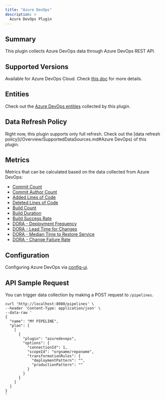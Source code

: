 ```yaml
---
title: "Azure DevOps"
description: >
  Azure DevOps Plugin
---
```


## Summary

This plugin collects Azure DevOps data through Azure DevOps REST API.

## Supported Versions

Available for Azure DevOps Cloud. Check [this doc](https://devlake.apache.org/docs/Overview/SupportedDataSources#data-sources-and-data-plugins) for more details.

## Entities

Check out the [Azure DevOps entities](/Overview/SupportedDataSources.md#data-collection-scope-by-each-plugin) collected by this plugin.

## Data Refresh Policy

Right now, this plugin supports only full refresh.
Check out the [data refresh policy](/Overview/SupportedDataSources.md#Azure DevOps) of this plugin.

## Metrics

Metrics that can be calculated based on the data collected from Azure DevOps:

- [Commit Count](/Metrics/CommitCount.md)
- [Commit Author Count](/Metrics/CommitAuthorCount.md)
- [Added Lines of Code](/Metrics/AddedLinesOfCode.md)
- [Deleted Lines of Code](/Metrics/DeletedLinesOfCode.md)
- [Build Count](/Metrics/BuildCount.md)
- [Build Duration](/Metrics/BuildDuration.md)
- [Build Success Rate](/Metrics/BuildSuccessRate.md)
- [DORA - Deployment Frequency](/Metrics/DeploymentFrequency.md)
- [DORA - Lead Time for Changes](/Metrics/LeadTimeForChanges.md)
- [DORA - Median Time to Restore Service](/Metrics/MTTR.md)
- [DORA - Change Failure Rate](/Metrics/CFR.md)

## Configuration

Configuring Azure DevOps via [config-ui](/Configuration/AzureDevOps.md).

## API Sample Request

You can trigger data collection by making a POST request to `/pipelines`.

```shell
curl 'http://localhost:8080/pipelines' \
--header 'Content-Type: application/json' \
--data-raw '
{
  "name": "MY PIPELINE",
  "plan": [
    [
      {
        "plugin": "azuredevops",
        "options": {
          "connectionId": 1,
          "scopeId": "orgname/reponame",
          "transformationRules": {
            "deploymentPattern": "",
            "productionPattern": ""
          }
        }
      }
    ]
  ]
}
'
```
